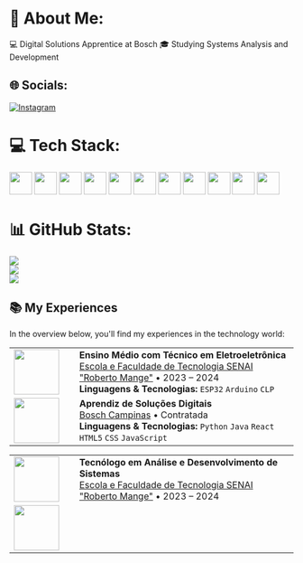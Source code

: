 # 💫 About Me:
💻 Digital Solutions Apprentice at Bosch
🎓 Studying Systems Analysis and Development


## 🌐 Socials:
[![Instagram](https://img.shields.io/badge/Instagram-%23E4405F.svg?logo=Instagram&logoColor=white)](https://instagram.com/t.marquezzz0) 

# 💻 Tech Stack:

<img src="https://cdn.jsdelivr.net/gh/devicons/devicon@latest/icons/python/python-original.svg" width="40" height="40">  <img src="https://cdn.jsdelivr.net/gh/devicons/devicon@latest/icons/java/java-original.svg" width="40" height="40" />  <img src="https://cdn.jsdelivr.net/gh/devicons/devicon@latest/icons/javascript/javascript-original.svg" width="40" height="40" />  <img src="https://cdn.jsdelivr.net/gh/devicons/devicon@latest/icons/html5/html5-original.svg" width="40" height="40"/>  <img src="https://cdn.jsdelivr.net/gh/devicons/devicon@latest/icons/css3/css3-original.svg" width="40" height="40"/>  <img src="https://cdn.jsdelivr.net/gh/devicons/devicon@latest/icons/django/django-plain.svg" width="40" height="40"/>  <img src="https://cdn.jsdelivr.net/gh/devicons/devicon@latest/icons/fastapi/fastapi-original.svg" width="40" height="40"/>  <img src="https://cdn.jsdelivr.net/gh/devicons/devicon@latest/icons/mysql/mysql-original.svg" width="40" height="40"/>  <img src="https://cdn.jsdelivr.net/gh/devicons/devicon@latest/icons/pandas/pandas-original-wordmark.svg" width="40" height="40"/>  <img src="https://cdn.jsdelivr.net/gh/devicons/devicon@latest/icons/react/react-original.svg" width="40" height="40"/>  <img src="https://cdn.jsdelivr.net/gh/devicons/devicon@latest/icons/arduino/arduino-original.svg" width="40" height="40"/>

# 📊 GitHub Stats:
![](https://github-readme-stats.vercel.app/api?username=tmarques2&theme=jolly&hide_border=false&include_all_commits=false&count_private=false)<br/>
![](https://nirzak-streak-stats.vercel.app/?user=tmarques2&theme=jolly&hide_border=false)<br/>
![](https://github-readme-stats.vercel.app/api/top-langs/?username=tmarques2&theme=jolly&hide_border=false&include_all_commits=false&count_private=false&layout=compact)

<!-- Proudly created with GPRM ( https://gprm.itsvg.in ) -->

## 📚 My Experiences
 
In the overview below, you'll find my experiences in the technology world:
 
<table>
<tr>
<td width="100">
<img src="https://www.tvbrumais.com.br/imagens/clientes/1646680827_logo.jpg" width="80">
</td>
<td>
<strong>Ensino Médio com Técnico em Eletroeletrônica</strong><br>
<a href="https://sp.senai.br/unidade/campinas/" target="_blank">Escola e Faculdade de Tecnologia SENAI "Roberto Mange"</a> • 2023 – 2024<br>
<b>Linguagens & Tecnologias:</b> 
<code>ESP32</code> <code>Arduino</code> <code>CLP</code>
</td>
</tr>
<tr>
<td width="100">
<img src="https://encrypted-tbn0.gstatic.com/images?q=tbn:ANd9GcTpFXGfJGDomMP9aSV_vJi2w_m17dVyR8udPA&s" width="80">
</td>
<td>
<strong>Aprendiz de Soluções Digitais</strong><br>
<a href="https://www.bosch.com.br/" target="_blank">Bosch Campinas</a> • Contratada<br>
<b>Linguagens & Tecnologias:</b> 
<code>Python</code> <code>Java</code> <code>React</code> <code>HTML5</code> <code>CSS</code> <code>JavaScript</code>
</td>
</tr>
</table>

<table>
<tr>
<td width="100">
<img src="https://www.tvbrumais.com.br/imagens/clientes/1646680827_logo.jpg" width="80">
</td>
<td>
<strong>Tecnólogo em Análise e Desenvolvimento de Sistemas</strong><br>
<a href="https://sp.senai.br/unidade/campinas/" target="_blank">Escola e Faculdade de Tecnologia SENAI "Roberto Mange"</a> • 2023 – 2024<br>
</td>
</tr>
<tr>
<td width="100">
<img src="https://encrypted-tbn0.gstatic.com/images?q=tbn:ANd9GcTpFXGfJGDomMP9aSV_vJi2w_m17dVyR8udPA&s" width="80">
</td>

